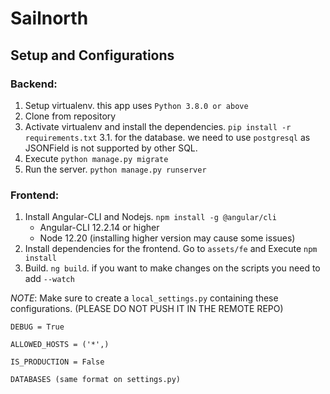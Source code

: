 # Sailnorth

## Setup and Configurations

### Backend:
1. Setup virtualenv. this app uses `Python 3.8.0 or above`
2. Clone from repository
3. Activate virtualenv and install the dependencies. `pip install -r requirements.txt`
3.1. for the database. we need to use `postgresql` as JSONField is not supported by other SQL.
4. Execute `python manage.py migrate`
5. Run the server. `python manage.py runserver`

### Frontend:
1. Install Angular-CLI and Nodejs. `npm install -g @angular/cli`
    - Angular-CLI 12.2.14 or higher
    - Node 12.20 (installing higher version may cause some issues)
2. Install dependencies for the frontend. Go to `assets/fe` and Execute `npm install`
3. Build. `ng build`. if you want to make changes on the scripts you need to add `--watch`


*NOTE*: Make sure to create a `local_settings.py` containing these configurations. (PLEASE DO NOT PUSH IT IN THE REMOTE REPO)

```
DEBUG = True

ALLOWED_HOSTS = ('*',)

IS_PRODUCTION = False

DATABASES (same format on settings.py)
```